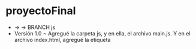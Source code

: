 # proyectoFinal
- → → BRANCH js 
- Versión 1.0   ~ Agregué la carpeta js, y en ella, el archivo main.js. Y en el archivo index.html, agregué la etiqueta <script> para vincularla con el archivo main.js.
                ~ En el archivo main.js, cree la clase "articulo" que va a almacenar las propiedades de cada prenda en venta.
- Versión 1.0a  ~ Arreglando errores. 
- Versión 1.0b  ~ Las funciones comprobarStock() - precioTotal() - comprando() - realizarCompra(), funcionan correctamente.   
- Versión 1.0c  ~ Agregué las funciones mostrarArticle()/opcionesDePago(). La función realizarCompra(), ahora se llama realizarPedido().
- Versión 1.0d  ~ Quité la función opcionesDePago().
- Versión 1.0d  ~ Eliminé la función precioTotal(), su contenido lo reducí a una sola línea, la cuál agregué a la función comprando(). Modifiqué las funciones comprando(), quieroComprar(), comprobarStock() y opcionesDePago(), reduciendo líneas y arreglando todos los errores. Agregué nuevas propiedades → cantidad/multiplePrecio, agregué el método multiplePriceE() y modifiqué todos los métodos que había.

~ → → BRANCH jsSecond
- Versión 2.0  ~ Agregué un arreglo de objetos e incluí los métodos filter() y forEach() en una función, en la cuál compara el valor ingresado con la propiedad "tipo" de los objetos del arreglo, si encuentra una similitud me devuelve un arreglo con esos elementos, sino, me devuelve un alert comunicando que no se encontro nada.
- Versión 2.0a ~ Objetivo hacer un filtro para la búsqueda de objetos.
- Versión 2.0b ~ Agregué nuevas funciones (comprobarStock y mostrarArticulos). La función comprobarStock, verifica que stock sea mayor que 0. Mientras que la función mostrarArticulos, te muestra las propiedades de los objetos seleccionados.
- Versión 2.0c ~ Agregué las funciones (cuantoDesea y arregloCargado). La primera te pregunta cuantos artículos vas a comprar, y descuenta esa cifra del stock (siempre corroborando primero que haya stock suficiente. La segunda funcion retorna "true" si el arreglo.length es mayor a 0, sino retorna "false". Todas las funciones andan correctamente. También realice pequeñas modificaciones en el HTML y en SCSS.

- Versión 2.2 ~ Sección Inicio → esta conectada a sec_Inicio.js, en el cuál esta alojado el carousel, proximamente le haré los cambios para que se visualicen los objetos más comprados - Sección Hombres → esta vinculada a dos archivos.js (inventario.js e estructura.js, mientras en el primero estan los objetos, en el segundo estan los procesos lógicos), los productos en venta se muestran desde esos archivos, y por otro lado creé los filtros por TIPO de producto y por PRECIO.
- Versión 2.3 ~ Sección Hombres los Radio Buttons para elegir los talles estarán deshabilitados si el talle en cuestión no tiene stock disponible. 
- Versión 2.4 ~ En la función "agregarProductos" en el archivo estructuras.js, almaceno el arreglo carritoDeCompras en el localStorage, y utilizo JSON para luego poder reutilizar el arreglo de objetos. Los objetos de este arreglo los visualizo en el archivo HTML carrito. En la misma función también conseguí que los items no se repitan en el arreglo, y asi poder visualizar la cantidad correcta de cada objeto y su talle correspondiente. 

- Versión 2.4a ~ [DESAFÍO  COMPLEMENTARIO] Agregué operadores ternarios y lógicos (&&) en el archivo estructuras.js, carpeta scripts, [en la función "filtroPrecio" linea 167 y en los eventos de botones, "opcionTipo" l. 154 y "opcionPrecio" l. 181]. Agregué destructuración en los archivos estructuras.js y appCarrito.js, carpeta scripts, [en las funciones "mostrarGaleria" l. 53  y "galeriaCarrito" l. 56, respectivamente]. 
[DESAFÍO LIBRERÍAS] Agregué las librerías Sweet Alert y Toastify, en los archivos estructura.js y appCarrito.js, carpeta scripts. En el archivo estructura.js, en el evento de botonAgregar línea 99, agregué un toastify, el cuál aparece cada vez que agregas un elemento al carrito. Mientras que en el archivo appCarrito.js, agregué ambas librerías, con toastify, aplicada en el boton eliminar aparece cada vez que eliminas un elemento del carrito. Por otro lado, la librería Sweet Alert la utilizo para mostrar el importe final, una vez que el usuario hace click en el botón "finalizar compra" si el carrito tiene elementos te da el importe, si no te comunica que el carrito esta vacìo. 

~ Versión 2.4b ~ [DESAFÍO AJAX] Creé dos archivos JSON, de los cuales recupero la información que voy a tener en las galerías. Los mismos los recupero mediante la herramienta FETCH, en los archivos "mainHombres.js" y "mainMujeres.js", (línea 148 aprox.).
~ Version 2.4c ~ Agregué el carousel dinámico en index.html y esta completa la sección de mujeres con su filtro funcionando perfectamente.

